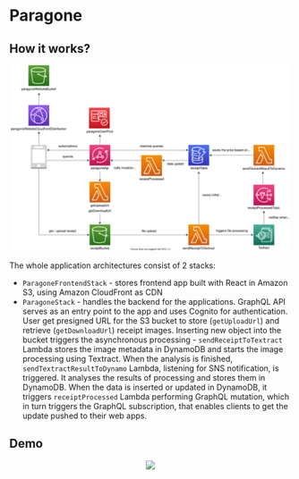 # Paragone

## How it works?

![Architecture](./architecture.svg)

The whole application architectures consist of 2 stacks:

- `ParagoneFrontendStack` - stores frontend app built with React in Amazon S3, using Amazon CloudFront as CDN
- `ParagoneStack` - handles the backend for the applications. GraphQL API serves as an entry point to the app and uses Cognito for authentication. User get presigned URL for the S3 bucket to store (`getUploadUrl`) and retrieve (`getDownloadUrl`) receipt images. Inserting new object into the bucket triggers the asynchronous processing - `sendReceiptToTextract` Lambda stores the image metadata in DynamoDB and starts the image processing using Textract. When the analysis is finished, `sendTextractResultToDynamo` Lambda, listening for SNS notification, is triggered. It analyses the results of processing and stores them in DynamoDB. When the data is inserted or updated in DynamoDB, it triggers `receiptProcessed` Lambda performing GraphQL mutation, which in turn triggers the GraphQL subscription, that enables clients to get the update pushed to their web apps.

## Demo

<div align="center">
  <img src="./demo.gif">
</div>
